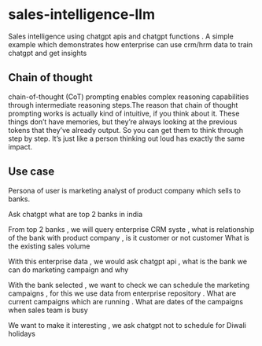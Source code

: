 # sales-intelligence-llm
Sales intelligence using chatgpt apis and chatgpt functions .  A simple example which demonstrates how enterprise can use crm/hrm data to train chatgpt and get insights

## Chain of thought

chain-of-thought (CoT) prompting enables complex reasoning capabilities through intermediate reasoning steps.The reason that chain of thought prompting works is actually kind of intuitive, if you think about it. These things don’t have memories, but they’re always looking at the previous tokens that they’ve already output. So you can get them to think through step by step. It’s just like a person thinking out loud has exactly the same impact.

## Use case 

Persona of user is marketing analyst of product company which sells to banks.

Ask chatgpt what are top 2 banks in india 

From top 2 banks , we will query enterprise CRM syste , 
 what is  relationship of the bank with product company  , is it customer or not customer
 What is the existing sales volume 

With this enterprise data , we would ask chatgpt api , what is the  bank we can do marketing campaign and why

With the bank selected , we want to check we can schedule the marketing campaigns , 
for this we use data from enterprise repository .
What are current campaigns which are running . 
What are dates of the campaigns when sales team is busy 

We want to make it interesting , we ask chatgpt not to schedule for Diwali holidays  


